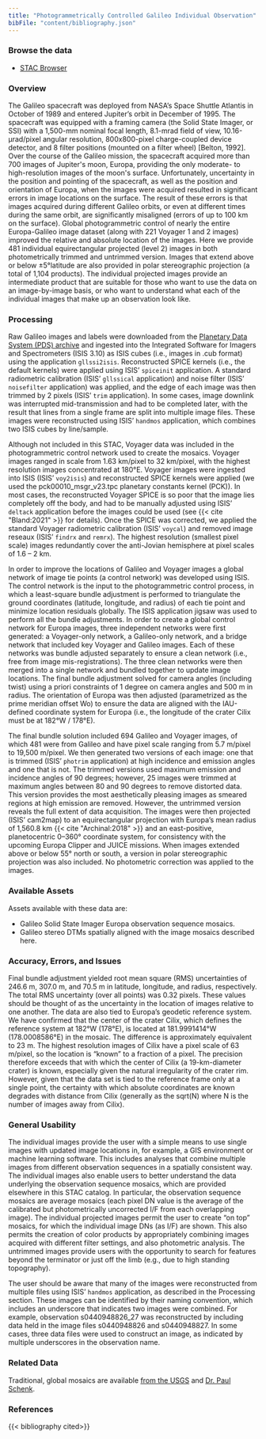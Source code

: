```yaml
---
title: "Photogrammetrically Controlled Galileo Individual Observation"
bibFile: "content/bibliography.json"
---
```


### Browse the data
- [STAC Browser](https://stac.astrogeology.usgs.gov/browser-dev/#/collections/galileo_usgs_photogrammetrically_controlled_observations)

### Overview
The Galileo spacecraft was deployed from NASA’s Space Shuttle Atlantis in October of 1989 and entered Jupiter’s orbit in December of 1995. The spacecraft was equipped with a framing camera (the Solid State Imager, or SSI) with a 1,500-mm nominal focal length, 8.1-mrad field of view, 10.16-µrad/pixel angular resolution, 800x800-pixel charge-coupled device detector, and 8 filter positions (mounted on a filter wheel) [Belton, 1992]. Over the course of the Galileo mission, the spacecraft acquired more than 700 images of Jupiter's moon, Europa, providing the only moderate- to high-resolution images of the moon's surface. Unfortunately, uncertainty in the position and pointing of the spacecraft, as well as the position and orientation of Europa, when the images were acquired resulted in significant errors in image locations on the surface. The result of these errors is that images acquired during different Galileo orbits, or even at different times during the same orbit, are significantly misaligned (errors of up to 100 km on the surface). Global photogrammetric control of nearly the entire Europa-Galileo image dataset (along with 221 Voyager 1 and 2 images) improved the relative and absolute location of the images. Here we provide 481 individual equirectangular projected (level 2) images in both photometrically trimmed and untrimmed version. Images that extend above or below ±5&deg;latitude are also provided in polar stereographic projection (a total of 1,104 products). The individual projected images provide an intermediate product that are suitable for those who want to use the data on an image-by-image basis, or who want to understand what each of the individual images that make up an observation look like.

### Processing
Raw Galileo images and labels were downloaded from the [Planetary Data System (PDS) archive](https://pds-imaging.jpl.nasa.gov/volumes/galileo.html) and ingested into the  Integrated Software for Imagers and Spectrometers (ISIS 3.10) as ISIS cubes (i.e., images in .cub format) using the application `gllssi2isis`. Reconstructed SPICE kernels (i.e., the default kernels) were applied using ISIS’ `spiceinit` application. A standard radiometric calibration (ISIS’ `gllssical` application) and noise filter (ISIS’ `noisefilter` application) was applied, and the edge of each image was then trimmed by 2 pixels (ISIS’ `trim` application). In some cases, image downlink was interrupted mid-transmission and had to be completed later, with the result that lines from a single frame are split into multiple image files. These images were reconstructed using ISIS’ `handmos` application, which combines two ISIS cubes by line/sample.

Although not included in this STAC, Voyager data was included in the photogrammetric control network used to create the mosaics. Voyager images ranged in scale from 1.63 km/pixel to 32 km/pixel, with the highest resolution images concentrated at 180&deg;E. Voyager images were ingested into ISIS (ISIS’ `voy2isis`) and reconstructed SPICE kernels were applied (we used the pck00010_msgr_v23.tpc planetary constants kernel (PCK)). In most cases, the reconstructed Voyager SPICE is so poor that the image lies completely off the body, and had to be manually adjusted using ISIS’ `deltack` application before the images could be used (see {{< cite "Bland:2021" >}} for details). Once the SPICE was corrected, we applied the standard Voyager radiometric calibration (ISIS’ `voycal`) and removed image reseaux (ISIS’ `findrx` and `remrx`). The highest resolution (smallest pixel scale) images redundantly cover the anti-Jovian hemisphere at pixel scales of 1.6 – 2 km.

In order to improve the locations of Galileo and Voyager images a global network of image tie points (a control network) was developed using ISIS. The control network is the input to the photogrammetric control process, in which a least-square bundle adjustment is performed to triangulate the ground coordinates (latitude, longitude, and radius) of each tie point and minimize location residuals globally. The ISIS application jigsaw was used to perform all the bundle adjustments. In order to create a global control network for Europa images, three independent networks were first generated: a Voyager-only network, a Galileo-only network, and a bridge network that included key Voyager and Galileo images. Each of these networks was bundle adjusted separately to ensure a clean network (i.e., free from image mis-registrations). The three clean networks were then merged into a single network and bundled together to update image locations. The final bundle adjustment solved for camera angles (including twist) using a priori constraints of 1 degree on camera angles and 500 m in radius. The orientation of Europa was then adjusted (parametrized as the prime meridian offset Wo) to ensure the data are aligned with the IAU-defined coordinate system for Europa (i.e., the longitude of the crater Cilix must be at 182&deg;W / 178&deg;E).
 
The final bundle solution included 694 Galileo and Voyager images, of which 481 were from Galileo and have pixel scale ranging from 5.7 m/pixel to 19,500 m/pixel. We then generated two versions of each image: one that is trimmed (ISIS’ `photrim` application) at high incidence and emission angles and one that is not. The trimmed versions used maximum emission and incidence angles of 90 degrees; however, 25 images were trimmed at maximum angles between 80 and 90 degrees to remove distorted data. This version provides the most aesthetically pleasing images as smeared regions at high emission are removed. However, the untrimmed version reveals the full extent of data acquisition. The images were then projected (ISIS’ cam2map) to an equirectangular projection with Europa’s mean radius of 1,560.8 km {{< cite "Archinal:2018" >}} and an east-positive, planetocentric 0–360&deg; coordinate system, for consistency with the upcoming Europa Clipper and JUICE missions. When images extended above or below 55&deg; north or south, a version in polar stereographic projection was also included. No photometric correction was applied to the images.


### Available Assets
Assets available with these data are:
- Galileo Solid State Imager Europa observation sequence mosaics.
- Galileo stereo DTMs spatially aligned with the image mosaics described here.
  
### Accuracy, Errors, and Issues
Final bundle adjustment yielded root mean square (RMS) uncertainties of 246.6 m, 307.0 m, and 70.5 m in latitude, longitude, and radius, respectively. The total RMS uncertainty (over all points) was 0.32 pixels. These values should be thought of as the uncertainty in the location of images relative to one another. The data are also tied to Europa’s geodetic reference system. We have confirmed that the center of the crater Cilix, which defines the reference system at 182&deg;W (178&deg;E), is located at 181.9991414&deg;W (178.0008586&deg;E) in the mosaic. The difference is approximately equivalent to 23 m. The highest resolution images of Cilix have a pixel scale of 63 m/pixel, so the location is “known” to a fraction of a pixel. The precision therefore exceeds that with which the center of Cilix (a 19-km-diameter crater) is known, especially given the natural irregularity of the crater rim. However, given that the data set is tied to the reference frame only at a single point, the certainty with which absolute coordinates are known degrades with distance from Cilix (generally as the sqrt(N) where N is the number of images away from Cilix).

### General Usability
The individual images provide the user with a simple means to use single images with updated image locations in, for example, a GIS environment or machine learning software. This includes analyses that combine multiple images from different observation sequences in a spatially consistent way. The individual images also enable users to better understand the data underlying the observation sequence mosaics, which are provided elsewhere in this STAC catalog. In particular, the observation sequence mosaics are average mosaics (each pixel DN value is the average of the calibrated but photometrically uncorrected I/F from each overlapping image). The individual projected images permit the user to create “on top” mosaics, for which the individual image DNs (as I/F) are shown. This also permits the creation of color products by appropriately combining images acquired with different filter settings, and also photometric analysis. The untrimmed images provide users with the opportunity to search for features beyond the terminator or just off the limb (e.g., due to high standing topography).

The user should be aware that many of the images were reconstructed from multiple files using ISIS’ `handmos` application, as described in the Processing section. These images can be identified by their naming convention, which includes an underscore that indicates two images were combined. For example, observation s0440948826_27 was reconstructed by including data held in the image files s0440948826 and s0440948827. In some cases, three data files were used to construct an image, as indicated by multiple underscores in the observation name.


### Related Data
Traditional, global mosaics are available [from the USGS](https://astrogeology.usgs.gov/search/map/Europa/Voyager-Galileo/Europa_Voyager_GalileoSSI_global_mosaic_500m) and [Dr. Paul Schenk](https://repository.hou.usra.edu/handle/20.500.11753/1412). 

### References
{{< bibliography cited>}}
